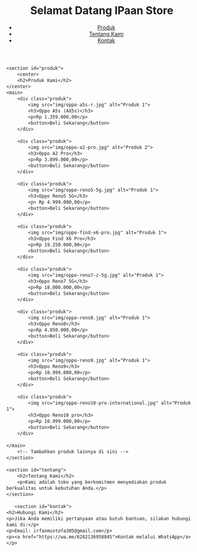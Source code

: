 <!DOCTYPE html>
<html lang="en">
<head>
    <meta charset="UTF-8">
    <meta name="viewport" content="width=device-width, initial-scale=1.0">
    <title>web irfan</title>
    <link rel="stylesheet" href="styles.css">
</head>
<body>
    <header>
        <h1>Selamat Datang IPaan Store</h1>
        <nav>
            <ul>
                <li><a href="#produk">Produk</a></li>
                <li><a href="#tentang">Tentang Kami</a></li>
                <li><a href="#kontak">Kontak</a></li>
            </ul>
        </nav>
    </header>

    <section id="produk">
        <center>
        <h2>Produk Kami</h2>
    </center>
    <main>
        <div class="produk">
            <img src="img/oppo-a5s-r.jpg" alt="Produk 1">
            <h3>Oppo A5s (AX5s)</h3>
            <p>Rp 1.359.000,00</p>
            <button>Beli Sekarang</button>
        </div>

        <div class="produk">
            <img src="img/oppo-a2-pro.jpg" alt="Produk 2">
            <h3>Oppo A2 Pro</h3>
            <p>Rp 3.899.000,00</p>
            <button>Beli Sekarang</button>
        </div>

        <div class="produk">
            <img src="img/oppo-reno5-5g.jpg" alt="Produk 1">
            <h3>Oppo Reno5 5G</h3>
            <p> Rp 4.999.000,00</p>
            <button>Beli Sekarang</button>
        </div>

        <div class="produk">
            <img src="img/oppo-find-x6-pro.jpg" alt="Produk 1">
            <h3>Oppo Find X6 Pro</h3>
            <p>Rp 19.250.000,00</p>
            <button>Beli Sekarang</button>
        </div>

        <div class="produk">
            <img src="img/oppo-reno7-z-5g.jpg" alt="Produk 1">
            <h3>Oppo Reno7 5G</h3>
            <p>Rp 18.000.000,00</p>
            <button>Beli Sekarang</button>
        </div>

        <div class="produk">
            <img src="img/oppo-reno8.jpg" alt="Produk 1">
            <h3>Oppo Reno8</h3>
            <p>Rp 4.850.000,00</p>
            <button>Beli Sekarang</button>
        </div>

        <div class="produk">
            <img src="img/oppo-reno9.jpg" alt="Produk 1">
            <h3>Oppo Reno9</h3>
            <p>Rp 10.999.000,00</p>
            <button>Beli Sekarang</button>
        </div>

        <div class="produk">
            <img src="img/oppo-reno10-pro-international.jpg" alt="Produk 1">
            <h3>Oppo Reno10 pro</h3>
            <p>Rp 10.999.000,00</p>
            <button>Beli Sekarang</button>
        </div>

    </main>
        <!-- Tambahkan produk lainnya di sini -->
    </section>

    <section id="tentang">
        <h2>Tentang Kami</h2>
        <p>Kami adalah toko yang berkomitmen menyediakan produk berkualitas untuk kebutuhan Anda.</p>
    </section>

       <section id="kontak">
    <h2>Hubungi Kami</h2>
    <p>Jika Anda memiliki pertanyaan atau butuh bantuan, silakan hubungi kami di:</p>
    <p>Email: irfanmustofa305@gmail.com</p>
    <p><a href="https://wa.me/6282136958845">Kontak melalui WhatsApp</a></p>
</section>

</body>
</html>
